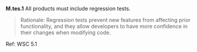 
**M.tes.1** All products must include regression tests.

> Rationale: Regression tests prevent new features from affecting prior functionality, and they allow developers to have more confidence in their changes when modifying code.

Ref: WSC 5.1

